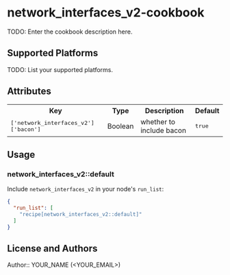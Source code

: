 # network_interfaces_v2-cookbook

TODO: Enter the cookbook description here.

## Supported Platforms

TODO: List your supported platforms.

## Attributes

<table>
  <tr>
    <th>Key</th>
    <th>Type</th>
    <th>Description</th>
    <th>Default</th>
  </tr>
  <tr>
    <td><tt>['network_interfaces_v2']['bacon']</tt></td>
    <td>Boolean</td>
    <td>whether to include bacon</td>
    <td><tt>true</tt></td>
  </tr>
</table>

## Usage

### network_interfaces_v2::default

Include `network_interfaces_v2` in your node's `run_list`:

```json
{
  "run_list": [
    "recipe[network_interfaces_v2::default]"
  ]
}
```

## License and Authors

Author:: YOUR_NAME (<YOUR_EMAIL>)
